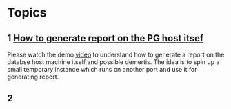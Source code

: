 # Topics
## 1 [How to generate report on the PG host itsef](https://youtu.be/XiadIIA5QnU)
Please watch the demo [video](https://youtu.be/XiadIIA5QnU) to understand how to generate a report on the databse host machine itself and possible demertis.
The idea is to spin up a small temporary instance which runs on another port and use it for generating report.
## 2 